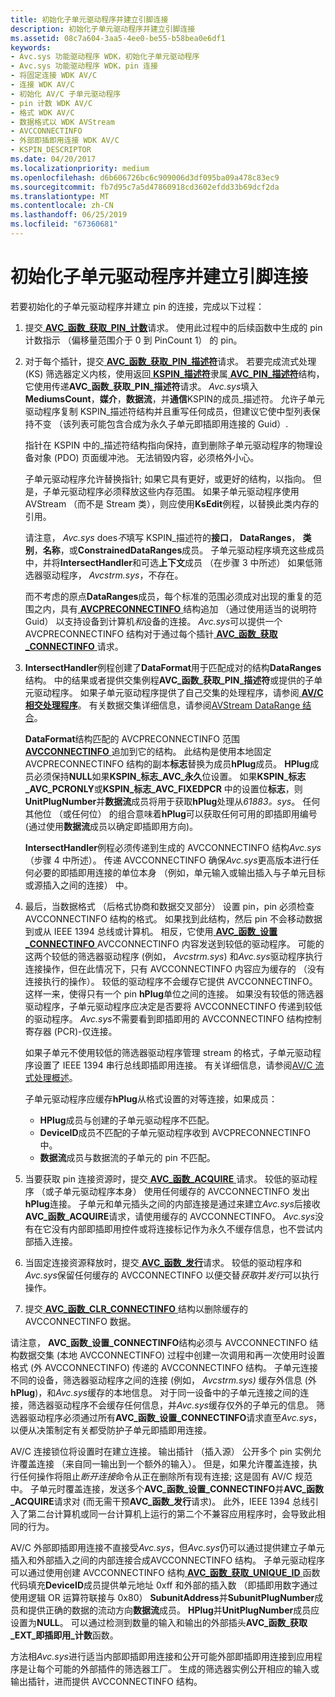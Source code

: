 ```yaml
---
title: 初始化子单元驱动程序并建立引脚连接
description: 初始化子单元驱动程序并建立引脚连接
ms.assetid: 08c7a604-3aa5-4ee0-be55-b58bea0e6df1
keywords:
- Avc.sys 功能驱动程序 WDK，初始化子单元驱动程序
- Avc.sys 功能驱动程序 WDK，pin 连接
- 将固定连接 WDK AV/C
- 连接 WDK AV/C
- 初始化 AV/C 子单元驱动程序
- pin 计数 WDK AV/C
- 格式 WDK AV/C
- 数据格式以 WDK AVStream
- AVCCONNECTINFO
- 外部即插即用连接 WDK AV/C
- KSPIN_DESCRIPTOR
ms.date: 04/20/2017
ms.localizationpriority: medium
ms.openlocfilehash: d6b606726bc6c909006d3df095ba09a478c83ec9
ms.sourcegitcommit: fb7d95c7a5d47860918cd3602efdd33b69dcf2da
ms.translationtype: MT
ms.contentlocale: zh-CN
ms.lasthandoff: 06/25/2019
ms.locfileid: "67360681"
---
```

# <a name="initializing-a-subunit-driver-and-establishing-pin-connections"></a>初始化子单元驱动程序并建立引脚连接


若要初始化的子单元驱动程序并建立 pin 的连接，完成以下过程：

1.  提交[ **AVC\_函数\_获取\_PIN\_计数**](https://docs.microsoft.com/windows-hardware/drivers/stream/avc-function-get-pin-count)请求。 使用此过程中的后续函数中生成的 pin 计数指示 （偏移量范围介于 0 到 PinCount 1） 的 pin。

2.  对于每个插针，提交[ **AVC\_函数\_获取\_PIN\_描述符**](https://docs.microsoft.com/windows-hardware/drivers/stream/avc-function-get-pin-descriptor)请求。 若要完成流式处理 (KS) 筛选器定义内核，使用返回[ **KSPIN\_描述符**](https://docs.microsoft.com/windows-hardware/drivers/ddi/content/ks/ns-ks-kspin_descriptor)隶属[ **AVC\_PIN\_描述符**](https://docs.microsoft.com/windows-hardware/drivers/ddi/content/avc/ns-avc-_avc_pin_descriptor)结构，它使用传递**AVC\_函数\_获取\_PIN\_描述符**请求。 *Avc.sys*填入**MediumsCount**，**媒介**，**数据流**，并**通信**KSPIN的成员\_描述符。 允许子单元驱动程序复制 KSPIN\_描述符结构并且重写任何成员，但建议它使中型列表保持不变 （该列表可能包含合成为永久子单元即插即用连接的 Guid）.

    指针在 KSPIN 中的\_描述符结构指向保持，直到删除子单元驱动程序的物理设备对象 (PDO) 页面缓冲池。 无法销毁内容，必须格外小心。

    子单元驱动程序允许替换指针; 如果它具有更好，或更好的结构，以指向。 但是，子单元驱动程序必须释放这些内存范围。 如果子单元驱动程序使用 AVStream （而不是 Stream 类），则应使用**KsEdit**例程，以替换此类内存的引用。

    请注意， *Avc.sys* does*不*填写 KSPIN\_描述符的**接口**， **DataRanges**， **类别**，**名称**，或**ConstrainedDataRanges**成员。 子单元驱动程序填充这些成员中，并将**IntersectHandler**和可选**上下文**成员 （在步骤 3 中所述） 如果低筛选器驱动程序， *Avcstrm.sys*，不存在。

    而不考虑的原点**DataRanges**成员，每个标准的范围必须成对出现的重复的范围之内，具有[ **AVCPRECONNECTINFO** ](https://docs.microsoft.com/windows-hardware/drivers/ddi/content/avc/ns-avc-_avcpreconnectinfo)结构追加 （通过使用适当的说明符 Guid） 以支持设备到计算机*和*设备的连接。 *Avc.sys*可以提供一个 AVCPRECONNECTINFO 结构对于通过每个插针[ **AVC\_函数\_获取\_CONNECTINFO** ](https://docs.microsoft.com/windows-hardware/drivers/stream/avc-function-get-connectinfo)请求。

3.  **IntersectHandler**例程创建了**DataFormat**用于匹配成对的结构**DataRanges**结构。 中的结果或者提供交集例程**AVC\_函数\_获取\_PIN\_描述符**或提供的子单元驱动程序。 如果子单元驱动程序提供了自己交集的处理程序，请参阅[ **AV/C 相交处理程序**](https://docs.microsoft.com/windows-hardware/drivers/ddi/content/avc/nc-avc-pfnavcintersecthandler)。 有关数据交集详细信息，请参阅[AVStream DataRange 结合](data-range-intersections-in-avstream.md)。

    **DataFormat**结构匹配的 AVCPRECONNECTINFO 范围[ **AVCCONNECTINFO** ](https://docs.microsoft.com/windows-hardware/drivers/ddi/content/avc/ns-avc-_avcconnectinfo)追加到它的结构。 此结构是使用本地固定 AVCPRECONNECTINFO 结构的副本**标志**替换为成员**hPlug**成员。 **HPlug**成员必须保持**NULL**如果**KSPIN\_标志\_AVC\_永久**位设置。 如果**KSPIN\_标志\_AVC\_PCRONLY**或**KSPIN\_标志\_AVC\_FIXEDPCR** 中的设置位**标志**，则**UnitPlugNumber**并**数据流**成员将用于获取**hPlug**处理从*61883。sys*。 任何其他位 （或任何位） 的组合意味着**hPlug**可以获取任何可用的即插即用编号 (通过使用**数据流**成员以确定即插即用方向)。

    **IntersectHandler**例程必须传递到生成的 AVCCONNECTINFO 结构*Avc.sys* （步骤 4 中所述）。 传递 AVCCONNECTINFO 确保*Avc.sys*更高版本进行任何必要的即插即用连接的单位本身 （例如，单元输入或输出插入与子单元目标或源插入之间的连接） 中。

4.  最后，当数据格式 （后格式协商和数据交叉部分） 设置 pin，pin 必须检查 AVCCONNECTINFO 结构的格式。 如果找到此结构，然后 pin 不会移动数据到或从 IEEE 1394 总线或计算机。 相反，它使用[ **AVC\_函数\_设置\_CONNECTINFO** ](https://docs.microsoft.com/windows-hardware/drivers/stream/avc-function-set-connectinfo) AVCCONNECTINFO 内容发送到较低的驱动程序。 可能的这两个较低的筛选器驱动程序 (例如， *Avcstrm.sys*) 和*Avc.sys*驱动程序执行连接操作，但在此情况下，只有 AVCCONNECTINFO 内容应为缓存的 （没有连接执行的操作）。 较低的驱动程序不会缓存它提供 AVCCONNECTINFO。 这样一来，使得只有一个 pin **hPlug**单位之间的连接。 如果没有较低的筛选器驱动程序，子单元驱动程序应决定是否要将 AVCCONNECTINFO 传递到较低的驱动程序。 *Avc.sys*不需要看到即插即用的 AVCCONNECTINFO 结构控制寄存器 (PCR)-仅连接。

    如果子单元不使用较低的筛选器驱动程序管理 stream 的格式，子单元驱动程序设置了 IEEE 1394 串行总线即插即用连接。 有关详细信息，请参阅[AV/C 流式处理概述](av-c-streaming-overview.md)。

    子单元驱动程序应缓存**hPlug**从格式设置的对等连接，如果成员：

    -   **HPlug**成员与创建的子单元驱动程序不匹配。
    -   **DeviceID**成员不匹配的子单元驱动程序收到 AVCPRECONNECTINFO 中。
    -   **数据流**成员与数据流的子单元的 pin 不匹配。

5.  当要获取 pin 连接资源时，提交[ **AVC\_函数\_ACQUIRE** ](https://docs.microsoft.com/windows-hardware/drivers/stream/avc-function-acquire)请求。 较低的驱动程序 （或子单元驱动程序本身） 使用任何缓存的 AVCCONNECTINFO 发出**hPlug**连接。 子单元和单元插头之间的内部连接是通过来建立*Avc.sys*后接收**AVC\_函数\_ACQUIRE**请求，请使用缓存的 AVCCONNECTINFO。 *Avc.sys*没有在它没有内部即插即用控件或将连接标记作为永久不缓存信息，也不尝试内部插入连接。

6.  当固定连接资源释放时，提交[ **AVC\_函数\_发行**](https://docs.microsoft.com/windows-hardware/drivers/stream/avc-function-release)请求。 较低的驱动程序和*Avc.sys*保留任何缓存的 AVCCONNECTINFO 以便交替*获取*并*发行*可以执行操作。

7.  提交[ **AVC\_函数\_CLR\_CONNECTINFO** ](https://docs.microsoft.com/windows-hardware/drivers/stream/avc-function-clr-connectinfo)结构以删除缓存的 AVCCONNECTINFO 数据。

请注意， **AVC\_函数\_设置\_CONNECTINFO**结构必须与 AVCCONNECTINFO 结构数据交集 (本地 AVCCONNECTINFO) 过程中创建一次调用和再一次使用时设置格式 (外 AVCCONNECTINFO) 传递的 AVCCONNECTINFO 结构。 子单元连接不同的设备，筛选器驱动程序之间的连接 (例如， *Avcstrm.sys)* 缓存外信息 (外**hPlug**)，和*Avc.sys*缓存的本地信息。 对于同一设备中的子单元连接之间的连接，筛选器驱动程序不会缓存任何信息，并*Avc.sys*缓存仅外的子单元的信息。 筛选器驱动程序必须通过所有**AVC\_函数\_设置\_CONNECTINFO**请求直至*Avc.sys*，以便从决策制定有关都受防护子单元即插即用连接。

AV/C 连接锁位将设置时在建立连接。 输出插针 （插入源） 公开多个 pin 实例允许覆盖连接 （来自同一输出到一个额外的输入）。 但是，如果允许覆盖连接，执行任何操作将阻止*断开连接*命令从正在删除所有现有连接; 这是固有 AV/C 规范中。 子单元时覆盖连接，发送多个**AVC\_函数\_设置\_CONNECTINFO**并**AVC\_函数\_ACQUIRE**请求对 (而无需干预**AVC\_函数\_发行**请求)。 此外，IEEE 1394 总线引入了第二台计算机或同一台计算机上运行的第二个不兼容应用程序时，会导致此相同的行为。

AV/C 外部即插即用连接不直接受*Avc.sys*，但*Avc.sys*仍可以通过提供建立子单元插入和外部插入之间的内部连接合成AVCCONNECTINFO 结构。 子单元驱动程序可以通过使用创建 AVCCONNECTINFO 结构[ **AVC\_函数\_获取\_UNIQUE\_ID** ](https://docs.microsoft.com/windows-hardware/drivers/stream/avc-function-get-unique-id)函数代码填充**DeviceID**成员提供单元地址 0xff 和外部的插入数 （即插即用数字通过使用逻辑 OR 运算符联接与 0x80） **SubunitAddress**并**SubunitPlugNumber**成员和提供正确的数据的流动方向**数据流**成员。 **HPlug**并**UnitPlugNumber**成员应设置为**NULL**。 可以通过检测到数量的输入和输出的外部插头**AVC\_函数\_获取\_EXT\_即插即用\_计数**函数。

方法相*Avc.sys*进行适当内部即插即用连接和公开可能外部即插即用连接到应用程序是让每个可能的外部插件的筛选器工厂。 生成的筛选器实例公开相应的输入或输出插针，进而提供 AVCCONNECTINFO 结构。

 

 




